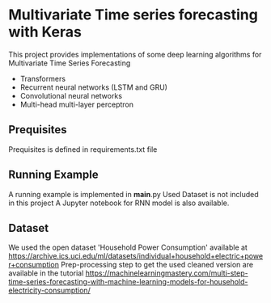 # Multivariate Time series forecasting with Keras

This project provides implementations of some deep learning algorithms for Multivariate Time Series Forecasting
- Transformers
- Recurrent neural networks (LSTM and GRU)
- Convolutional neural networks
- Multi-head multi-layer perceptron


## Prequisites

Prequisites is defined in requirements.txt file

## Running Example

A running example is implemented in __main__.py
Used Dataset is not included in this project
A Jupyter notebook for RNN model is also available.

## Dataset

We used the open dataset 'Household Power Consumption' available at https://archive.ics.uci.edu/ml/datasets/individual+household+electric+power+consumption
Prep-processing step to get the used cleaned version are available in the tutorial https://machinelearningmastery.com/multi-step-time-series-forecasting-with-machine-learning-models-for-household-electricity-consumption/
